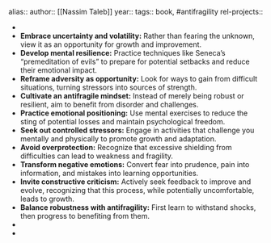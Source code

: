 alias::
author:: [[Nassim Taleb]]
year::
tags:: book, #antifragility
rel-projects::

-
- **Embrace uncertainty and volatility:** Rather than fearing the unknown, view it as an opportunity for growth and improvement.
- **Develop mental resilience:** Practice techniques like Seneca’s “premeditation of evils” to prepare for potential setbacks and reduce their emotional impact.
- **Reframe adversity as opportunity:** Look for ways to gain from difficult situations, turning stressors into sources of strength.
- **Cultivate an antifragile mindset:** Instead of merely being robust or resilient, aim to benefit from disorder and challenges.
- **Practice emotional positioning:** Use mental exercises to reduce the sting of potential losses and maintain psychological freedom.
- **Seek out controlled stressors:** Engage in activities that challenge you mentally and physically to promote growth and adaptation.
- **Avoid overprotection:** Recognize that excessive shielding from difficulties can lead to weakness and fragility.
- **Transform negative emotions:** Convert fear into prudence, pain into information, and mistakes into learning opportunities.
- **Invite constructive criticism:** Actively seek feedback to improve and evolve, recognizing that this process, while potentially uncomfortable, leads to growth.
- **Balance robustness with antifragility:** First learn to withstand shocks, then progress to benefiting from them.
-
-
